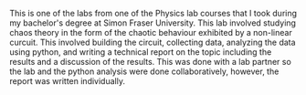This is one of the labs from one of the Physics lab courses that I took during my bachelor's degree at Simon Fraser University. This lab involved studying chaos theory in the form of the chaotic behaviour exhibited by a non-linear curcuit. This involved building the circuit, collecting data, analyzing the data using python, and writing a technical report on the topic including the results and a discussion of the results. This was done with a lab partner so the lab and the python analysis were done collaboratively, however, the report was written individually.
